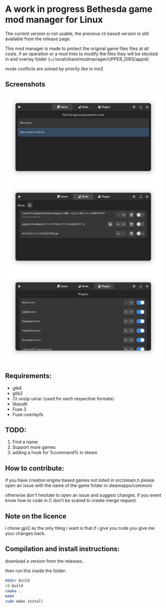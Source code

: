 
# A work in progress Bethesda game mod manager for Linux

The current version si not usable, the previous cli based version is still available from the release page.

This mod manager is made to protect the original game files files at all costs.
if an operation or a mod tries to modify the files they will be stocked in and overlay folder (~/.local/share/modmanager/UPPER_DIRS/appid)

mods conflicts are solved by priority like in mo3

## Screenshots

![Game list](screenshots/games.png)
![Mods list](screenshots/mods.png)
![Plugins list](screenshots/plugins.png)

## Requirements:
* gtk4
* glib2
* 7z unzip unrar (used for each respective formats)
* libaudit
* Fuse 3
* Fuse-overlayfs

## TODO:
1. Find a name
2. Support more games
3. adding a hook for %command% in steam

## How to contribute:
if you have creation engine based games not listed in src/steam.h
please open an issue with the name of the game folder in steamapps/common/

otherwise don't hesitate to open an issue and suggest changes. if you event know how to code in C don't be scared to create merge request.

## Note on the licence
i chose gpl2 as the only thing i want is that if i give you code you give me your changes back.

## Compilation and install instructions:
download a version from the releases.

then run this inside the folder:
```bash
mkdir build
cd build
cmake ..
make
sudo make install
```
